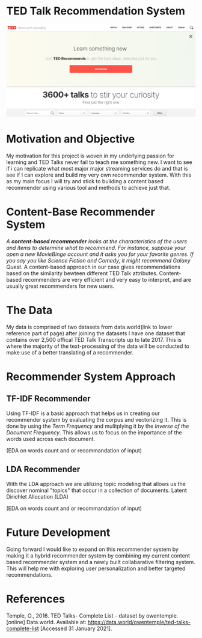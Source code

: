 # TED Talk Recommendation System

![Title Image](https://github.com/yamasjose11/tedtalk-recommendation-system/blob/main/images/tedtalkmainpage.png)

# Motivation and Objective

My motivation for this project is woven in my underlying passion for learning and TED Talks never fail to teach me something new. I want to see if i can replicate what most major major streaming services do and that is see if I can explore and build my very own recommender system. With this as my main focus I will try and stick to building a content based recommender using various tool and methods to achieve just that.

# Content-Base Recommender System

*A **content-based recommender** looks at the characteristics of the users and items to determine what to recommend. For instance, suppose your open a new MovieBinge account and it asks you for your favorite genres. If you say you like Science Fiction and Comedy, it might recommend Galaxy Quest.*
A content-based approach in our case gives recommendations based on the similarity bewteen different TED Talk attributes. Content-based recommenders are very efficient and very easy to interpret, and are usually great recommenders for new users. 

# The Data

My data is comprised of two datasets from data.world(link to lower reference part of page) after joining the datasets I have one dataset that contains over 2,500 offical TED Talk Transcripts up to late 2017. This is where the majority of the text-processing of the data will be conducted to make use of a better translating of a recommender. 

# Recommender System Approach

## TF-IDF Recommender

Using TF-IDF is a basic approach that helps us in creating our recommender system by evaluating the corpus and vectorizing it. This is done by using the *Term Frequency* and mulitplying it by the *Inverse of the Document Frequency*. This allows us to focus on the importance of the words used across each document. 

(EDA on words count and or recommandation of input)

## LDA Recommender

With the LDA approach we are utilizing topic modeling that allows us the discover nominal "topics" that occur in a collection of documents. Latent Dirichlet Allocation (LDA)

(EDA on words count and or recommandation of input)


# Future Development

Going forward I would like to expand on this recommender system by making it a hybrid recommender system by combining my current content based recommender system and a newly built collabarative filtering system. This will help me with exploring user personalization and better targeted recommendations.

# References

Temple, O., 2016. TED Talks- Complete List - dataset by owentemple. [online] Data.world. Available at: <https://data.world/owentemple/ted-talks-complete-list> [Accessed 31 January 2021].
